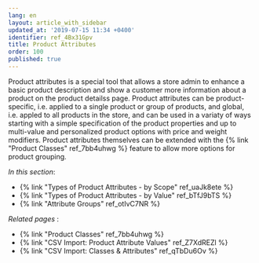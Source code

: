 ```yaml
---
lang: en
layout: article_with_sidebar
updated_at: '2019-07-15 11:34 +0400'
identifier: ref_4Bx31Gpv
title: Product Attributes
order: 100
published: true
---
```

Product attributes is a special tool that allows a store admin to enhance a basic product description and show a customer more information about a product on the product detailss page. Product attributes can be product-specific, i.e. applied to a single product or group of products, and global, i.e. appled to all products in the store, and can be used in a variaty of ways starting with a simple specification of the product properties and up to multi-value and personalized product options with price and weight modifiers. Product attributes themselves can be extended with the {% link "Product Classes" ref_7bb4uhwg %} feature to allow more options for product grouping.

_In this section_:

*  {% link "Types of Product Attributes - by Scope" ref_uaJk8ete %}
*  {% link "Types of Product Attributes - by Value" ref_bTfJ9bTS %}
*  {% link "Attribute Groups" ref_otIvC7NR %}

_Related pages_ :

*  {% link "Product Classes" ref_7bb4uhwg %}
*  {% link "CSV Import: Product Attribute Values" ref_Z7XdREZl %}
*  {% link "CSV Import: Classes & Attributes" ref_qTbDu6Ov %}
 